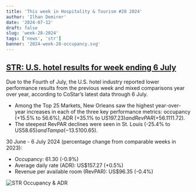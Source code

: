 ```yaml
---
title: 'This week in Hospitality & Tourism #28 2024'
author: 'Ilhan Demirer'
date: '2024-07-12'
draft: false
slug: 'week-28-2024'
tags: ['news', 'str']
banner: '2024-week-28-occupancy.svg'
---
```


## [STR: U.S. hotel results for week ending 6 July](https://str.com/press-release/us-hotel-results-week-ending-6-july)

Due to the Fourth of July, the U.S. hotel industry reported lower performance results from the previous week and mixed comparisons year over year, according to CoStar’s latest data through 6 July.

- Among the Top 25 Markets, New Orleans saw the highest year-over-year increases in each of the three key performance metrics: occupancy (+15.5% to 56.6%), ADR (+35.1% to US$197.23) and RevPAR (+56.1% to US$111.72).
- The steepest RevPAR declines were seen in St. Louis (-25.4% to US$58.65) and Tampa (-13.5% to US$100.65).

30 June - 6 July 2024 (percentage change from comparable weeks in 2023):

- Occupancy: 61.30 (-0.9%)
- Average daily rate (ADR): US$157.27 (+0.5%)
- Revenue per available room (RevPAR): US$96.35 (-0.4%)

![STR Occupancy & ADR](/images/blogimages/2024-week-28-occupancy.svg)
